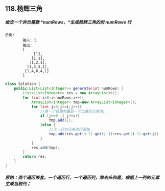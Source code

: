 ## 118.杨辉三角

##### 给定一个非负整数 *numRows，*生成杨辉三角的前 *numRows* 行

```
示例:
        输入: 5
        输出:
        [
             [1],
            [1,1],
           [1,2,1],
          [1,3,3,1],
         [1,4,6,4,1]
        ]
```

```java
class Solution {
    public List<List<Integer>> generate(int numRows) {
        List<List<Integer>> res = new ArrayList<>();
		for (int i=0;i<numRows;i++){
            ArrayList<Integer> tmp=new ArrayList<Integer>();
            for (int j=0;j<=i;j++){
            	//第一个位置和最后一个位置的元素为1
                if (j==0 || j==i){
                	tmp.add(1);
                }else {
                    //上一行的元素进行相加
                	tmp.add(res.get(i-1).get(j-1)+res.get(i-1).get(j));
                }
            }
            res.add(tmp);
        }
		return res;
    }
}
```

##### 思路：两个遍历嵌套，一个遍历行，一个遍历列，除去头和尾，根据上一列的元素生成当前列；
